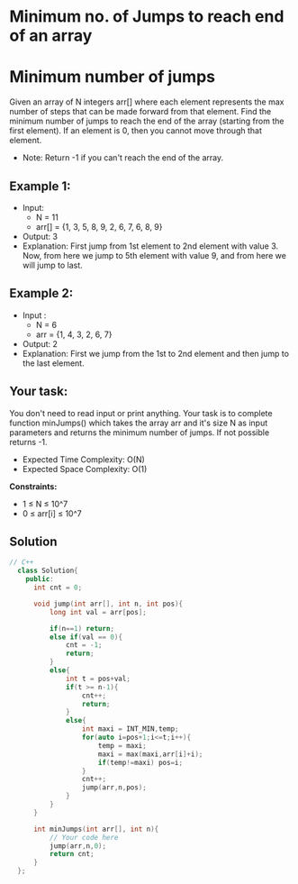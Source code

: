 # Minimum no. of Jumps to reach end of an array
# Minimum number of jumps

Given an array of N integers arr[] where each element represents the max number of steps that can be made forward from that element. Find the minimum number of jumps to reach the end of the array (starting from the first element). If an element is 0, then you cannot move through that element.
- Note: Return -1 if you can't reach the end of the array.

## Example 1:

- Input:
  - N = 11 
  - arr[] = {1, 3, 5, 8, 9, 2, 6, 7, 6, 8, 9} 
- Output: 3 
- Explanation: 
First jump from 1st element to 2nd 
element with value 3. Now, from here 
we jump to 5th element with value 9, 
and from here we will jump to last.

## Example 2:

- Input :
  - N = 6
  - arr = {1, 4, 3, 2, 6, 7}
- Output: 2 
- Explanation: 
First we jump from the 1st to 2nd element 
and then jump to the last element.

## Your task:
You don't need to read input or print anything. Your task is to complete function minJumps() which takes the array arr and it's size N as input parameters and returns the minimum number of jumps. If not possible returns -1.

- Expected Time Complexity: O(N)
- Expected Space Complexity: O(1)

**Constraints:**
- 1 ≤ N ≤ 10^7
- 0 ≤ arr[i] ≤ 10^7

## Solution

```C++
// C++
  class Solution{
    public:
      int cnt = 0;

      void jump(int arr[], int n, int pos){
          long int val = arr[pos];

          if(n==1) return;
          else if(val == 0){
              cnt = -1;
              return;
          }
          else{
              int t = pos+val;
              if(t >= n-1){
                  cnt++;
                  return;
              }
              else{
                  int maxi = INT_MIN,temp;
                  for(auto i=pos+1;i<=t;i++){
                      temp = maxi;
                      maxi = max(maxi,arr[i]+i);
                      if(temp!=maxi) pos=i;
                  }
                  cnt++;
                  jump(arr,n,pos);
              }
          }
      }

      int minJumps(int arr[], int n){
          // Your code here
          jump(arr,n,0);
          return cnt;
      }
  };
```
